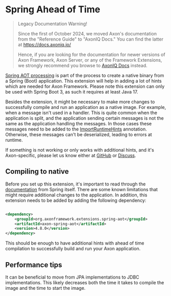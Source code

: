 # Spring Ahead of Time

> Legacy Documentation Warning!
>
> Since the first of October 2024, we moved Axon's documentation from the "Reference Guide" to "AxonIQ Docs."
> You can find the latter at https://docs.axoniq.io/
>
> Hence, if you are looking for the documentation for newer versions of Axon Framework, Axon Server, or any of the Framework Extensions, we strongly recommend you browse to [AxonIQ Docs](https://docs.axoniq.io/) instead.

[Spring AOT processing](https://docs.spring.io/spring-boot/docs/current/reference/html/native-image.html#native-image.introducing-graalvm-native-images.understanding-aot-processing)
is part of the process to create a native binary from a Spring (Boot) application. This extension will help in adding a
lot of hints which are needed for Axon Framework. Please note this extension can only be used with Spring Boot 3, as
such it requires at least Java 17.

Besides the extension, it might be necessary to make more changes to successfully compile and run an application as a native
image. For example, when a message isn't used in a handler. This is quite common when the application is split, and the
application sending certain messages is not the same as the application handling the messages. In those cases these
messages need to be added to
the [ImportRuntimeHints](https://docs.spring.io/spring-framework/docs/current/javadoc-api/org/springframework/context/annotation/ImportRuntimeHints.html)
annotation. Otherwise, these messages can't be deserialized, leading to errors at runtime.

If something is not working or only works with additional hints, and it's Axon-specific, please let us know either
at [GitHub](https://github.com/AxonFramework/extension-spring-aot/issues)
or [Discuss](https://discuss.axoniq.io/c/axonframework/).

## Compiling to native

Before you set up this extension, it's important to read through
the [documentation](https://docs.spring.io/spring-boot/docs/current/reference/html/native-image.html) from Spring
itself. There are some known limitations that might require additional changes to the application.
In addition, this extension needs to be added by adding the following dependency:

```xml

<dependency>
    <groupId>org.axonframework.extensions.spring-aot</groupId>
    <artifactId>axon-spring-aot</artifactId>
    <version>4.8.0</version>
</dependency>
```

This should be enough to have additional hints with ahead of time compilation to successfully build and run your Axon
application.

## Performance tips

It can be beneficial to move from JPA implementations to JDBC implementations. This likely decreases both the time it
takes to compile the image and the time to start the image.


